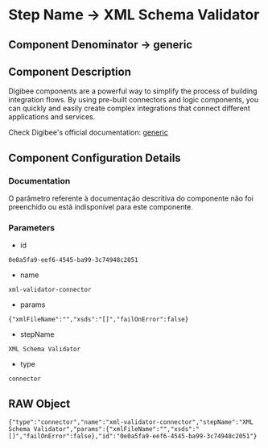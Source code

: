 # Step Name -> XML Schema Validator
## Component Denominator -> generic

## Component Description

Digibee components are a powerful way to simplify the process of building integration flows. By using pre-built connectors and logic components, you can quickly and easily create complex integrations that connect different applications and services.

Check Digibee's official documentation: [generic](https://docs.digibee.com/documentation "Digibee documentation")

## Component Configuration Details
### Documentation

O parâmetro referente à documentação descritiva do componente não foi preenchido ou está indisponível para este componente.

### Parameters

* id
```
0e0a5fa9-eef6-4545-ba99-3c74948c2051
```

* name
```
xml-validator-connector
```

* params
```
{"xmlFileName":"","xsds":"[]","failOnError":false}
```

* stepName
```
XML Schema Validator
```

* type
```
connector
```


## RAW Object

```
{"type":"connector","name":"xml-validator-connector","stepName":"XML Schema Validator","params":{"xmlFileName":"","xsds":"[]","failOnError":false},"id":"0e0a5fa9-eef6-4545-ba99-3c74948c2051"}
```